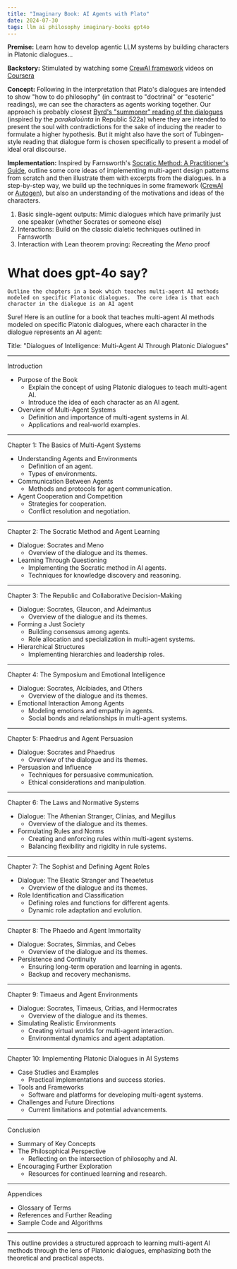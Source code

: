 ```yaml
---
title: "Imaginary Book: AI Agents with Plato"
date: 2024-07-30
tags: llm ai philosophy imaginary-books gpt4o
---
```


**Premise:** Learn how to develop agentic LLM systems by building characters in Platonic dialogues...

**Backstory:** Stimulated by watching some [CrewAI framework](https://www.crewai.com) videos on [Coursera](https://www.coursera.org/learn/multi-ai-agent-systems-with-crewai/) 

**Concept:** Following in the interpretation that Plato's dialogues are intended to show "how to do philosophy" (in contrast to "doctrinal" or "esoteric" readings), we can see the characters as agents working together.  Our approach is probably closest [Byrd's "summoner" reading of the dialogues](https://muse.jhu.edu/pub/1/article/218270) (inspired by the *parakaloūnta* in Republic 522a) where they are intended to present the soul with contradictions for the sake of inducing the reader to formulate a higher hypothesis.  But it might also have the sort of Tubingen-style reading that dialogue form is chosen specifically to present a model of ideal oral discourse.

**Implementation:** Inspired by Farnsworth's [Socratic Method: A Practitioner's Guide](https://amzn.to/3LJxpMI), outline some core ideas of implementing multi-agent design patterns from scratch and then illustrate them with excerpts from the dialogues.  In a step-by-step way, we build up the techniques in some framework ([CrewAI](https://www.coursera.org/learn/multi-ai-agent-systems-with-crewai/ungradedLti/vfZJg/multi-ai-agent-systems-with-crewai) or [Autogen](https://www.coursera.org/learn/ai-agentic-design-patterns-with-autogen/ungradedLti/cbvCd/ai-agentic-design-patterns-with-autogen)), but also an understanding of the motivations and ideas of the characters.

1. Basic single-agent outputs:  Mimic dialogues which have primarily just one speaker (whether Socrates or someone else)
2. Interactions: Build on the classic dialetic techniques outlined in Farnsworth
3. Interaction with Lean theorem proving: Recreating the *Meno* proof

# What does gpt-4o say?

```
Outline the chapters in a book which teaches multi-agent AI methods modeled on specific Platonic dialogues.  The core idea is that each character in the dialogue is an AI agent
```

Sure! Here is an outline for a book that teaches multi-agent AI methods modeled on specific Platonic dialogues, where each character in the dialogue represents an AI agent:

Title: "Dialogues of Intelligence: Multi-Agent AI Through Platonic Dialogues"

---

Introduction

- Purpose of the Book
  - Explain the concept of using Platonic dialogues to teach multi-agent AI.
  - Introduce the idea of each character as an AI agent.
- Overview of Multi-Agent Systems
  - Definition and importance of multi-agent systems in AI.
  - Applications and real-world examples.

---

Chapter 1: The Basics of Multi-Agent Systems

- Understanding Agents and Environments
  - Definition of an agent.
  - Types of environments.
- Communication Between Agents
  - Methods and protocols for agent communication.
- Agent Cooperation and Competition
  - Strategies for cooperation.
  - Conflict resolution and negotiation.

---

Chapter 2: The Socratic Method and Agent Learning

- Dialogue: Socrates and Meno
  - Overview of the dialogue and its themes.
- Learning Through Questioning
  - Implementing the Socratic method in AI agents.
  - Techniques for knowledge discovery and reasoning.

---

Chapter 3: The Republic and Collaborative Decision-Making

- Dialogue: Socrates, Glaucon, and Adeimantus
  - Overview of the dialogue and its themes.
- Forming a Just Society
  - Building consensus among agents.
  - Role allocation and specialization in multi-agent systems.
- Hierarchical Structures
  - Implementing hierarchies and leadership roles.

---

Chapter 4: The Symposium and Emotional Intelligence

- Dialogue: Socrates, Alcibiades, and Others
  - Overview of the dialogue and its themes.
- Emotional Interaction Among Agents
  - Modeling emotions and empathy in agents.
  - Social bonds and relationships in multi-agent systems.

---

Chapter 5: Phaedrus and Agent Persuasion

- Dialogue: Socrates and Phaedrus
  - Overview of the dialogue and its themes.
- Persuasion and Influence
  - Techniques for persuasive communication.
  - Ethical considerations and manipulation.

---

Chapter 6: The Laws and Normative Systems

- Dialogue: The Athenian Stranger, Clinias, and Megillus
  - Overview of the dialogue and its themes.
- Formulating Rules and Norms
  - Creating and enforcing rules within multi-agent systems.
  - Balancing flexibility and rigidity in rule systems.

---

Chapter 7: The Sophist and Defining Agent Roles

- Dialogue: The Eleatic Stranger and Theaetetus
  - Overview of the dialogue and its themes.
- Role Identification and Classification
  - Defining roles and functions for different agents.
  - Dynamic role adaptation and evolution.

---

Chapter 8: The Phaedo and Agent Immortality

- Dialogue: Socrates, Simmias, and Cebes
  - Overview of the dialogue and its themes.
- Persistence and Continuity
  - Ensuring long-term operation and learning in agents.
  - Backup and recovery mechanisms.

---

Chapter 9: Timaeus and Agent Environments

- Dialogue: Socrates, Timaeus, Critias, and Hermocrates
  - Overview of the dialogue and its themes.
- Simulating Realistic Environments
  - Creating virtual worlds for multi-agent interaction.
  - Environmental dynamics and agent adaptation.

---

Chapter 10: Implementing Platonic Dialogues in AI Systems

- Case Studies and Examples
  - Practical implementations and success stories.
- Tools and Frameworks
  - Software and platforms for developing multi-agent systems.
- Challenges and Future Directions
  - Current limitations and potential advancements.

---

Conclusion

- Summary of Key Concepts
- The Philosophical Perspective
  - Reflecting on the intersection of philosophy and AI.
- Encouraging Further Exploration
  - Resources for continued learning and research.

---

Appendices

- Glossary of Terms
- References and Further Reading
- Sample Code and Algorithms

---

This outline provides a structured approach to learning multi-agent AI methods through the lens of Platonic dialogues, emphasizing both the theoretical and practical aspects.